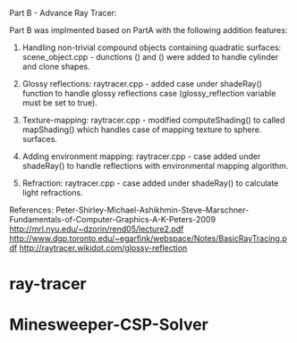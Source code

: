 

Part B - Advance Ray Tracer:

Part B was implmented based on PartA with the following addition features:

1) Handling non-trivial compound objects containing quadratic surfaces:
   scene_object.cpp - dunctions () and () were added to handle cylinder and clone shapes.
 
2) Glossy reflections:
   raytracer.cpp - added case under shadeRay() function to handle glossy reflections case (glossy_reflection variable must be set to true).

3) Texture-mapping:
   raytracer.cpp - modified computeShading() to called mapShading() which handles case of mapping texture to sphere.   surfaces.

4) Adding environment mapping:
   raytracer.cpp - case added under shadeRay() to handle reflections with environmental mapping algorithm.

5) Refraction:
   raytracer.cpp - case added under shadeRay() to calculate light refractions.

References:
Peter-Shirley-Michael-Ashikhmin-Steve-Marschner-Fundamentals-of-Computer-Graphics-A-K-Peters-2009
http://mrl.nyu.edu/~dzorin/rend05/lecture2.pdf
http://www.dgp.toronto.edu/~egarfink/webspace/Notes/BasicRayTracing.pdf
http://raytracer.wikidot.com/glossy-reflection
# ray-tracer
# Minesweeper-CSP-Solver
